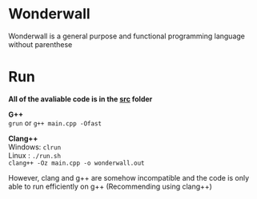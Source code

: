# Wonderwall
Wonderwall is a general purpose and functional programming language without parenthese

# Run
**All of the avaliable code is in the [src](/src) folder**

**G++**
<br>
`grun` or `g++ main.cpp -Ofast`

**Clang++**
<br>
Windows: `clrun`
<br>
Linux : `./run.sh`
<br>
`clang++ -Oz main.cpp -o wonderwall.out`


However, clang and g++ are somehow incompatible and the code is only able to run efficiently on g++ (Recommending using clang++)
